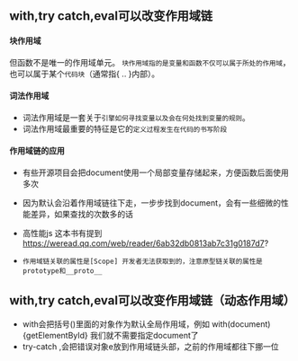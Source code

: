 ## with,try catch,eval可以改变作用域链

#### 块作用域
但函数不是唯一的作用域单元。
`块作用域指的是变量和函数不仅可以属于所处的作用域`，也可以属于某个`代码块`（通常指{ .. }内部）。

#### 词法作用域
* 词法作用域是一套关于`引擎如何寻找变量以及会在何处找到变量的规则`。
* 词法作用域最重要的特征是它的`定义过程发生在代码的书写阶段`


#### 作用域链的应用
* 有些开源项目会把document使用一个局部变量存储起来，方便函数后面使用多次
* 因为默认会沿着作用域链往下走，一步步找到document，会有一些细微的性能差异，如果查找的次数多的话
* 高性能js 这本书有提到 https://weread.qq.com/web/reader/6ab32db0813ab7c31g0187d7?

* `作用域链关联的属性是[Scope] 开发者无法获取到的，注意原型链关联的属性是prototype和__proto__`

## with,try catch,eval可以改变作用域链（动态作用域）
* with会把括号()里面的对象作为默认全局作用域，例如 with(document) {getElementById} 我们就不需要指定document了
* try-catch ,会把错误对象e放到作用域链头部，之前的作用域都往下挪一位
